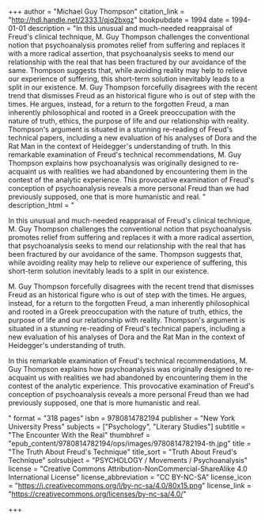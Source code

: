 +++
author = "Michael Guy Thompson"
citation_link = "http://hdl.handle.net/2333.1/qjq2bxgz"
bookpubdate = 1994
date = 1994-01-01
description = "In this unusual and much-needed reappraisal of Freud's clinical technique, M. Guy Thompson challenges the conventional notion that psychoanalysis promotes relief from suffering and replaces it with a more radical assertion, that psychoanalysis seeks to mend our relationship with the real that has been fractured by our avoidance of the same. Thompson suggests that, while avoiding reality may help to relieve our experience of suffering, this short-term solution inevitably leads to a split in our existence. M. Guy Thompson forcefully disagrees with the recent trend that dismisses Freud as an historical figure who is out of step with the times. He argues, instead, for a return to the forgotten Freud, a man inherently philosophical and rooted in a Greek preoccupation with the nature of truth, ethics, the purpose of life and our relationship with reality. Thompson's argument is situated in a stunning re-reading of Freud's technical papers, including a new evaluation of his analyses of Dora and the Rat Man in the context of Heidegger's understanding of truth. In this remarkable examination of Freud's technical recommendations, M. Guy Thompson explains how psychoanalysis was originally designed to re-acquaint us with realities we had abandoned by encountering them in the contest of the analytic experience. This provocative examination of Freud's conception of psychoanalysis reveals a more personal Freud than we had previously supposed, one that is more humanistic and real. "
description_html = "<p>In this unusual and much-needed reappraisal of Freud's clinical technique, M. Guy Thompson challenges the conventional notion that psychoanalysis promotes relief from suffering and replaces it with a more radical assertion, that psychoanalysis seeks to mend our relationship with the real that has been fractured by our avoidance of the same. Thompson suggests that, while avoiding reality may help to relieve our experience of suffering, this short-term solution inevitably leads to a split in our existence.</p> <p>M. Guy Thompson forcefully disagrees with the recent trend that dismisses Freud as an historical figure who is out of step with the times. He argues, instead, for a return to the forgotten Freud, a man inherently philosophical and rooted in a Greek preoccupation with the nature of truth, ethics, the purpose of life and our relationship with reality. Thompson's argument is situated in a stunning re-reading of Freud's technical papers, including a new evaluation of his analyses of Dora and the Rat Man in the context of Heidegger's understanding of truth.</p> <p>In this remarkable examination of Freud's technical recommendations, M. Guy Thompson explains how psychoanalysis was originally designed to re-acquaint us with realities we had abandoned by encountering them in the contest of the analytic experience. This provocative examination of Freud's conception of psychoanalysis reveals a more personal Freud than we had previously supposed, one that is more humanistic and real. </p>"
format = "318 pages"
isbn = 9780814782194
publisher = "New York University Press"
subjects = ["Psychology", "Literary Studies"]
subtitle = "The Encounter With the Real"
thumbhref = "epub_content/9780814782194/ops/images/9780814782194-th.jpg"
title = "The Truth About Freud's Technique"
title_sort = "Truth About Freud's Technique"
solrsubject = "PSYCHOLOGY / Movements / Psychoanalysis"
license = "Creative Commons Attribution-NonCommercial-ShareAlike 4.0 International License"
license_abbreviation = "CC BY-NC-SA"
license_icon = "https://i.creativecommons.org/l/by-nc-sa/4.0/80x15.png"
license_link = "https://creativecommons.org/licenses/by-nc-sa/4.0/"

+++
